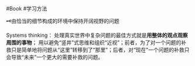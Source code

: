 #Book #学习方法 


🗝️由恰当的细节构成的环境中保持开阔视野的问题


Systems thinking：
处理真实世界中复杂问题的最佳方式就是**用整体的观点观察周围的事物**；
用以避免“竖井”式思维和组织“近视”；前者，为了对一个问题的补救只是简单地将问题从“这里”转移到了“那里”；后者，对“现在”一个问题的补救只会导致“未来”一个更大的需要补救的问题。





